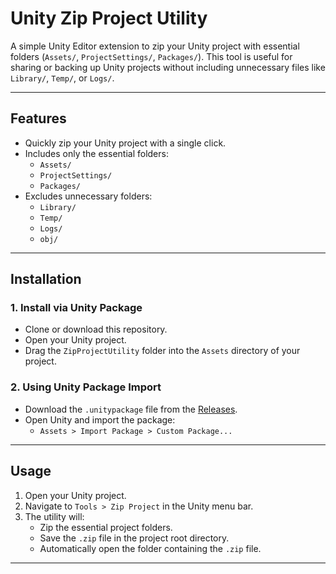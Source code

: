 # Unity Zip Project Utility

A simple Unity Editor extension to zip your Unity project with essential folders (`Assets/`, `ProjectSettings/`, `Packages/`). This tool is useful for sharing or backing up Unity projects without including unnecessary files like `Library/`, `Temp/`, or `Logs/`.

---

## Features

- Quickly zip your Unity project with a single click.
- Includes only the essential folders:
  - `Assets/`
  - `ProjectSettings/`
  - `Packages/`
- Excludes unnecessary folders:
  - `Library/`
  - `Temp/`
  - `Logs/`
  - `obj/`

---

## Installation

### 1. Install via Unity Package
- Clone or download this repository.
- Open your Unity project.
- Drag the `ZipProjectUtility` folder into the `Assets` directory of your project.

### 2. Using Unity Package Import
- Download the `.unitypackage` file from the [Releases](https://github.com/farazmajid56/UnityZipProjectUtility/releases).
- Open Unity and import the package:
  - `Assets > Import Package > Custom Package...`

---

## Usage

1. Open your Unity project.
2. Navigate to `Tools > Zip Project` in the Unity menu bar.
3. The utility will:
   - Zip the essential project folders.
   - Save the `.zip` file in the project root directory.
   - Automatically open the folder containing the `.zip` file.

---
